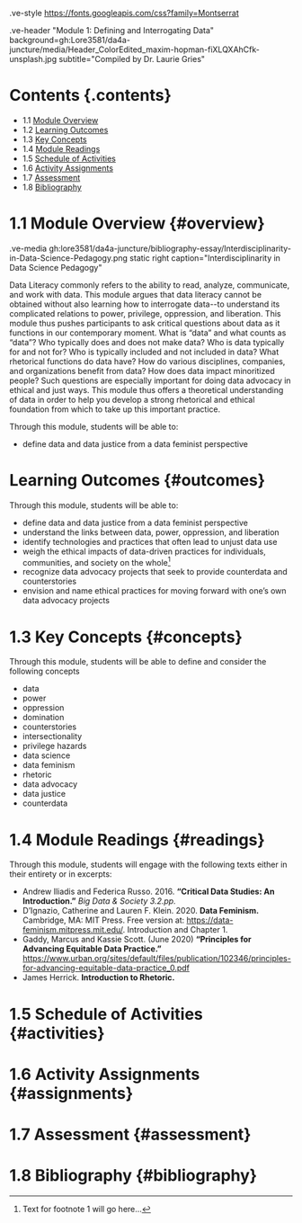 <style>
    #juncture { font-family: Montserrat; }
    #juncture h1 { color: #BF0A31; }
    #overview.section1 { background-color: #eee; margin: 6px 0; }
    #concepts ul { columns: 3; -webkit-columns: 3; -moz-columns: 3; }
    #juncture .contents li, #readings li { margin: 0; }
</style>

.ve-style https://fonts.googleapis.com/css?family=Montserrat

.ve-header "Module 1: Defining and Interrogating Data" background=gh:Lore3581/da4a-juncture/media/Header_ColorEdited_maxim-hopman-fiXLQXAhCfk-unsplash.jpg subtitle="Compiled by Dr. Laurie Gries"

# Contents {.contents}

- 1.1 [Module Overview](#overview)
- 1.2 [Learning Outcomes](#outcomes)
- 1.3 [Key Concepts](#concepts)
- 1.4 [Module Readings](#readings)
- 1.5 [Schedule of Activities](#activities)
- 1.6 [Activity Assignments](#assignments)
- 1.7 [Assessment](#assessment)
- 1.8 [Bibliography](#bibliography)

# 1.1 Module Overview {#overview}

.ve-media gh:lore3581/da4a-juncture/bibliography-essay/Interdisciplinarity-in-Data-Science-Pedagogy.png static right caption="Interdisciplinarity in Data Science Pedagogy"

Data Literacy commonly refers to the ability to read, analyze, communicate, and work with data. This module argues that data literacy cannot be obtained without also learning how to interrogate data--to understand its complicated relations to power, privilege, oppression, and liberation. This module thus pushes participants to ask critical questions about data as it functions in our contemporary moment. What is “data” and what counts as “data”? Who typically does and does not make data? Who is data typically for and not for? Who is typically included and not included in data? What rhetorical functions do data have? How do various disciplines, companies, and organizations benefit from data? How does data impact minoritized people? Such questions are especially important for doing data advocacy in ethical and just ways. This module thus offers a theoretical understanding of data in order to help you develop a strong rhetorical and ethical foundation from which to take up this important practice.

Through this module, students will be able to:

- define data and data justice from a data feminist perspective

# Learning Outcomes {#outcomes}

Through this module, students will be able to:
- define data and data justice from a data feminist perspective
- understand the links between data, power, oppression, and liberation
- identify technologies and practices that often lead to unjust data use
- weigh the ethical impacts of data-driven practices for individuals, communities, and society on the whole[^1]
- recognize data advocacy projects that seek to provide counterdata and counterstories
- envision and name ethical practices for moving forward with one’s own data advocacy projects

# 1.3 Key Concepts {#concepts}

Through this module, students will be able to define and consider the following concepts

- data
- power
- oppression
- domination
- counterstories
- intersectionality
- privilege hazards
- data science
- data feminism
- rhetoric
- data advocacy
- data justice
- counterdata

# 1.4 Module Readings {#readings}

Through this module, students will engage with the following texts either in their entirety or in excerpts:
- Andrew Iliadis and Federica Russo. 2016. **“Critical Data Studies: An Introduction.”** _Big Data & Society 3.2.pp._
- D’Ignazio, Catherine and Lauren F. Klein. 2020. **Data Feminism.** Cambridge, MA: MIT Press. Free version at: https://data-feminism.mitpress.mit.edu/. Introduction and Chapter 1.
- Gaddy, Marcus and Kassie Scott. (June 2020) **“Principles for Advancing Equitable Data Practice.”** https://www.urban.org/sites/default/files/publication/102346/principles-for-advancing-equitable-data-practice_0.pdf 
- James Herrick. **Introduction to Rhetoric.**

# 1.5 Schedule of Activities {#activities}

# 1.6 Activity Assignments {#assignments}

# 1.7 Assessment {#assessment}

# 1.8 Bibliography {#bibliography}

[^1]: Text for footnote 1 will go here...